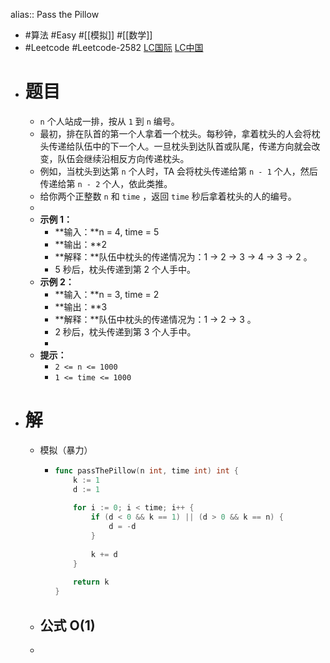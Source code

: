 alias:: Pass the Pillow

- #算法 #Easy #[[模拟]] #[[数学]]
- #Leetcode #Leetcode-2582 [LC国际](https://leetcode.com/problems/pass-the-pillow/) [LC中国](https://leetcode.cn/problems/pass-the-pillow/)
- # 题目
	- `n` 个人站成一排，按从 `1` 到 `n` 编号。
	- 最初，排在队首的第一个人拿着一个枕头。每秒钟，拿着枕头的人会将枕头传递给队伍中的下一个人。一旦枕头到达队首或队尾，传递方向就会改变，队伍会继续沿相反方向传递枕头。
	- 例如，当枕头到达第 `n` 个人时，TA 会将枕头传递给第 `n - 1` 个人，然后传递给第 `n - 2` 个人，依此类推。
	- 给你两个正整数 `n` 和 `time` ，返回 `time` 秒后拿着枕头的人的编号。
	-
	- **示例 1：**
		- **输入：**n = 4, time = 5
		- **输出：**2
		- **解释：**队伍中枕头的传递情况为：1 -> 2 -> 3 -> 4 -> 3 -> 2 。
		- 5 秒后，枕头传递到第 2 个人手中。
	- **示例 2：**
		- **输入：**n = 3, time = 2
		- **输出：**3
		- **解释：**队伍中枕头的传递情况为：1 -> 2 -> 3 。
		- 2 秒后，枕头传递到第 3 个人手中。
		-
	- **提示：**
		- `2 <= n <= 1000`
		- `1 <= time <= 1000`
- # 解
	- 模拟（暴力）
		- ```go
		  func passThePillow(n int, time int) int {
		      k := 1
		      d := 1
		      
		      for i := 0; i < time; i++ {
		          if (d < 0 && k == 1) || (d > 0 && k == n) {
		              d = -d
		          }
		          
		          k += d
		      }
		      
		      return k
		  }
		  ```
	- 公式 O(1)
		-
	-